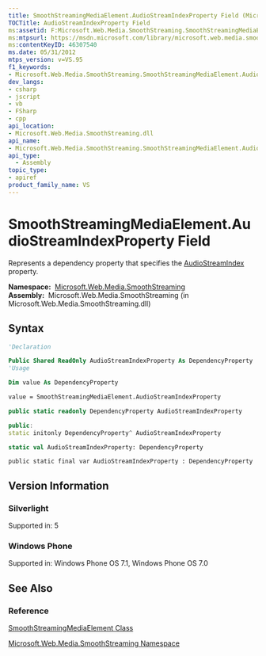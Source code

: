 ```yaml
---
title: SmoothStreamingMediaElement.AudioStreamIndexProperty Field (Microsoft.Web.Media.SmoothStreaming)
TOCTitle: AudioStreamIndexProperty Field
ms:assetid: F:Microsoft.Web.Media.SmoothStreaming.SmoothStreamingMediaElement.AudioStreamIndexProperty
ms:mtpsurl: https://msdn.microsoft.com/library/microsoft.web.media.smoothstreaming.smoothstreamingmediaelement.audiostreamindexproperty(v=VS.95)
ms:contentKeyID: 46307540
ms.date: 05/31/2012
mtps_version: v=VS.95
f1_keywords:
- Microsoft.Web.Media.SmoothStreaming.SmoothStreamingMediaElement.AudioStreamIndexProperty
dev_langs:
- csharp
- jscript
- vb
- FSharp
- cpp
api_location:
- Microsoft.Web.Media.SmoothStreaming.dll
api_name:
- Microsoft.Web.Media.SmoothStreaming.SmoothStreamingMediaElement.AudioStreamIndexProperty
api_type:
  - Assembly
topic_type:
- apiref
product_family_name: VS
---
```


# SmoothStreamingMediaElement.AudioStreamIndexProperty Field

Represents a dependency property that specifies the [AudioStreamIndex](smoothstreamingmediaelement-audiostreamindex-property-microsoft-web-media-smoothstreaming_1.md) property.

**Namespace:**  [Microsoft.Web.Media.SmoothStreaming](microsoft-web-media-smoothstreaming-namespace_1.md)  
**Assembly:**  Microsoft.Web.Media.SmoothStreaming (in Microsoft.Web.Media.SmoothStreaming.dll)

## Syntax

```vb
'Declaration

Public Shared ReadOnly AudioStreamIndexProperty As DependencyProperty
'Usage

Dim value As DependencyProperty

value = SmoothStreamingMediaElement.AudioStreamIndexProperty
```

```csharp
public static readonly DependencyProperty AudioStreamIndexProperty
```

```cpp
public:
static initonly DependencyProperty^ AudioStreamIndexProperty
```

``` fsharp
static val AudioStreamIndexProperty: DependencyProperty
```

```jscript
public static final var AudioStreamIndexProperty : DependencyProperty
```

## Version Information

### Silverlight

Supported in: 5  

### Windows Phone

Supported in: Windows Phone OS 7.1, Windows Phone OS 7.0  

## See Also

### Reference

[SmoothStreamingMediaElement Class](smoothstreamingmediaelement-class-microsoft-web-media-smoothstreaming_1.md)

[Microsoft.Web.Media.SmoothStreaming Namespace](microsoft-web-media-smoothstreaming-namespace_1.md)
